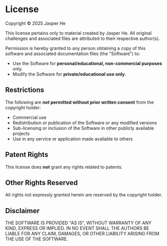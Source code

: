 # License

Copyright &copy; 2025 Jasper He

This license pertains only to material created by Jasper He. All original challenges and associated files are attributed to their respective author(s).

Permission is hereby granted to any person obtaining a copy of this software and associated documentation files (the "Software") to:

- Use the Software for **personal/educational, non-commercial purposes** only.
- Modify the Software for **private/educational use only**.

## Restrictions

The following are **not permitted without prior written consent** from the copyright holder:

- Commercial use
- Redistribution or publication of the Software or any modified versions
- Sub-licensing or inclusion of the Software in other publicly available projects
- Use in any service or application made available to others

## Patent Rights

This license does **not** grant any rights related to patents.

## Other Rights Reserved

All rights not expressly granted herein are reserved by the copyright holder.

## Disclaimer

THE SOFTWARE IS PROVIDED "AS IS", WITHOUT WARRANTY OF ANY KIND, EXPRESS OR IMPLIED. IN NO EVENT SHALL THE AUTHORS BE LIABLE FOR ANY CLAIM, DAMAGES, OR OTHER LIABILITY ARISING FROM THE USE OF THE SOFTWARE.
